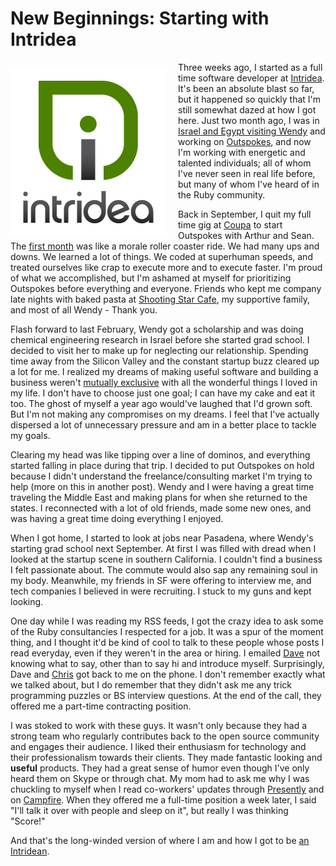 # New Beginnings: Starting with Intridea

<a href="http://intridea.com"><img src="/images/intridea-logo.png" style="float:left; padding-right: 20px; padding-top:10px" /></a>
Three weeks ago, I started as a full time software developer at
[Intridea](http://intridea.com).  It's been an absolute blast so far,
but it happened so quickly that I'm still somewhat dazed at how I got
here.  Just two month ago, I was in [Israel and Egypt visiting
Wendy](http://flickr.com/mistamushu) and working on
[Outspokes](http://outspokes.com), and now I'm working with energetic
and talented individuals; all of whom I've never seen in real life
before, but many of whom I've heard of in the Ruby community.

Back in September, I quit my full time gig at
[Coupa](http://coupa.com) to start Outspokes with Arthur and Sean.
The [first month](/articles/2009/10/30/first_month_of_first_startup)
was like a morale roller coaster ride.  We had many ups and downs.  We
learned a lot of things.  We coded at superhuman speeds, and treated
ourselves like crap to execute more and to execute faster.  I'm proud
of what we accomplished, but I'm ashamed at myself for prioritizing
Outspokes before everything and everyone.  Friends who kept me company
late nights with baked pasta at [Shooting Star
Cafe](http://www.yelp.com/biz/shooting-star-cafe-oakland), my
supportive family, and most of all Wendy - Thank you.

Flash forward to last February, Wendy got a scholarship and was doing
chemical engineering research in Israel before she started grad
school.  I decided to visit her to make up for neglecting our
relationship.  Spending time away from the Silicon Valley and the
constant startup buzz cleared up a lot for me.  I realized my dreams
of making useful software and building a business weren't [mutually
exclusive](/articles/2010/03/01/reaction-to-37signals-getting-real)
with all the wonderful things I loved in my life.  I don't have to
choose just one goal; I can have my cake and eat it too.  The ghost of
myself a year ago would've laughed that I'd grown soft.  But I'm not
making any compromises on my dreams.  I feel that I've actually
dispersed a lot of unnecessary pressure and am in a better place to
tackle my goals.

Clearing my head was like tipping over a line of dominos, and
everything started falling in place during that trip.  I decided to
put Outspokes on hold because I didn't understand the
freelance/consulting market I'm trying to help (more on this in
another post).  Wendy and I were having a great time traveling the
Middle East and making plans for when she returned to the states.  I
reconnected with a lot of old friends, made some new ones, and was
having a great time doing everything I enjoyed.

When I got home, I started to look at jobs near Pasadena, where
Wendy's starting grad school next September.  At first I was filled
with dread when I looked at the startup scene in southern California.
I couldn't find a business I felt passionate about.  The commute would
also sap any remaining soul in my body.  Meanwhile, my friends in SF
were offering to interview me, and tech companies I believed in were
recruiting.  I stuck to my guns and kept looking.

One day while I was reading my RSS feeds, I got the crazy idea to ask
some of the Ruby consultancies I respected for a job.  It was a spur
of the moment thing, and I thought it'd be kind of cool to talk to
these people whose posts I read everyday, even if they weren't in the
area or hiring.  I emailed
[Dave](http://intridea.com/about/people/naffis) not knowing what to
say, other than to say hi and introduce myself.  Surprisingly, Dave
and [Chris](http://intridea.com/about/people/chris) got back to me on
the phone.  I don't remember exactly what we talked about, but I do
remember that they didn't ask me any trick programming puzzles or BS
interview questions.  At the end of the call, they offered me a
part-time contracting position.

I was stoked to work with these guys.  It wasn't only because they had
a strong team who regularly contributes back to the open source
community and engages their audience.  I liked their enthusiasm for
technology and their professionalism towards their clients.  They made
fantastic looking and **useful** products.  They had a great sense of
humor even though I've only heard them on Skype or through chat.  My
mom had to ask me why I was chuckling to myself when I read
co-workers' updates through [Presently](http://presently.com/) and on
[Campfire](http://campfirenow.com/).  When they offered me a full-time
position a week later, I said "I'll talk it over with people and sleep
on it", but really I was thinking "Score!"

And that's the long-winded version of where I am and how I got to be
[an Intridean](http://intridea.com/about/people/jerry).

